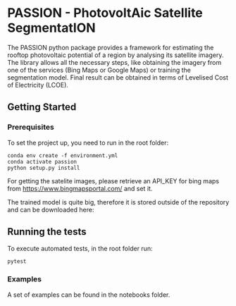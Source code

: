# PASSION - PhotovoltAic Satellite SegmentatION

The PASSION python package provides a framework for estimating the rooftop photovoltaic potential of a region
by analysing its satellite imagery. The library allows all the necessary steps, like obtaining the
imagery from one of the services (Bing Maps or Google Maps) or training the segmentation model.
Final result can be obtained in terms of Levelised Cost of Electricity (LCOE).

## Getting Started


### Prerequisites

To set the project up, you need to run in the root folder:

```
conda env create -f environment.yml
conda activate passion
python setup.py install
```


For getting the satelite images, please retrieve an API_KEY for bing maps from https://www.bingmapsportal.com/ and set it.


The trained model is quite big, therefore it is stored outside of the repository and can be downloaded here: 

## Running the tests

To execute automated tests, in the root folder run:

```
pytest
```

### Examples

A set of examples can be found in the notebooks folder.
